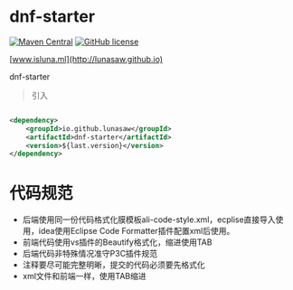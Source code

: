 # dnf-starter

[![Maven Central](https://img.shields.io/maven-central/v/io.github.lunasaw/dnf-starter)](https://mvnrepository.com/artifact/io.github.lunasaw/dnf-starter)
[![GitHub license](https://img.shields.io/badge/MIT_License-blue.svg)](https://raw.githubusercontent.com/lunasaw/dnf-starter/master/LICENSE)

[www.isluna.ml](http://lunasaw.github.io)

dnf-starter



> 引入

```xml

<dependency>
    <groupId>io.github.lunasaw</groupId>
    <artifactId>dnf-starter</artifactId>
    <version>${last.version}</version>
</dependency>
```

# 代码规范

- 后端使用同一份代码格式化膜模板ali-code-style.xml，ecplise直接导入使用，idea使用Eclipse Code Formatter插件配置xml后使用。
- 前端代码使用vs插件的Beautify格式化，缩进使用TAB
- 后端代码非特殊情况准守P3C插件规范
- 注释要尽可能完整明晰，提交的代码必须要先格式化
- xml文件和前端一样，使用TAB缩进
